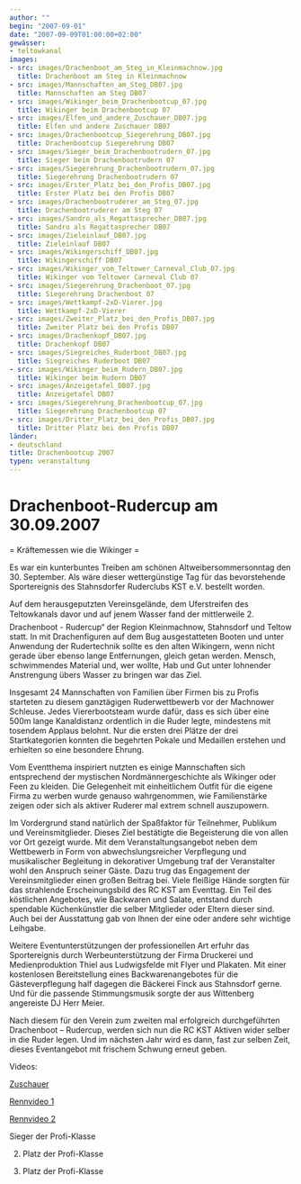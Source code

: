```yaml
---
author: ""
begin: "2007-09-01"
date: "2007-09-09T01:00:00+02:00"
gewässer:
- teltowkanal
images:
- src: images/Drachenboot_am_Steg_in_Kleinmachnow.jpg
  title: Drachenboot am Steg in Kleinmachnow
- src: images/Mannschaften_am_Steg_DB07.jpg
  title: Mannschaften am Steg DB07
- src: images/Wikinger_beim_Drachenbootcup_07.jpg
  title: Wikinger beim Drachenbootcup 07
- src: images/Elfen_und_andere_Zuschauer_DB07.jpg
  title: Elfen und andere Zuschauer DB07
- src: images/Drachenbootcup_Siegerehrung_DB07.jpg
  title: Drachenbootcup Siegerehrung DB07
- src: images/Sieger_beim_Drachenbootrudern_07.jpg
  title: Sieger beim Drachenbootrudern 07
- src: images/Siegerehrung_Drachenbootrudern_07.jpg
  title: Siegerehrung Drachenbootrudern 07
- src: images/Erster_Platz_bei_den_Profis_DB07.jpg
  title: Erster Platz bei den Profis DB07
- src: images/Drachenbootruderer_am_Steg_07.jpg
  title: Drachenbootruderer am Steg 07
- src: images/Sandro_als_Regattasprecher_DB07.jpg
  title: Sandro als Regattasprecher DB07
- src: images/Zieleinlauf_DB07.jpg
  title: Zieleinlauf DB07
- src: images/Wikingerschiff_DB07.jpg
  title: Wikingerschiff DB07
- src: images/Wikinger_vom_Teltower_Carneval_Club_07.jpg
  title: Wikinger vom Teltower Carneval Club 07
- src: images/Siegerehrung_Drachenboot_07.jpg
  title: Siegerehrung Drachenboot 07
- src: images/Wettkampf-2xD-Vierer.jpg
  title: Wettkampf-2xD-Vierer
- src: images/Zweiter_Platz_bei_den_Profis_DB07.jpg
  title: Zweiter Platz bei den Profis DB07
- src: images/Drachenkopf_DB07.jpg
  title: Drachenkopf DB07
- src: images/Siegreiches_Ruderboot_DB07.jpg
  title: Siegreiches Ruderboot DB07
- src: images/Wikinger_beim_Rudern_DB07.jpg
  title: Wikinger beim Rudern DB07
- src: images/Anzeigetafel_DB07.jpg
  title: Anzeigetafel DB07
- src: images/Siegerehrung_Drachenbootcup_07.jpg
  title: Siegerehrung Drachenbootcup 07
- src: images/Dritter_Platz_bei_den_Profis_DB07.jpg
  title: Dritter Platz bei den Profis DB07
länder: 
- deutschland
title: Drachenbootcup 2007
typen: veranstaltung
---
```


# Drachenboot-Rudercup am 30.09.2007


= Kräftemessen wie die Wikinger =

Es war ein kunterbuntes Treiben am schönen Altweibersommersonntag den 30. September. Als wäre dieser wettergünstige Tag für das bevorstehende Sportereignis des Stahnsdorfer Ruderclubs KST e.V. bestellt worden.

Auf dem herausgeputzten Vereinsgelände, dem Uferstreifen des Teltowkanals davor und auf jenem Wasser fand der mittlerweile 2. Drachenboot - Rudercup“ der Region Kleinmachnow, Stahnsdorf und Teltow statt. In mit Drachenfiguren auf dem Bug ausgestatteten Booten und unter Anwendung der Rudertechnik sollte es den alten Wikingern, wenn nicht gerade über ebenso lange Entfernungen, gleich getan werden. Mensch, schwimmendes Material und, wer wollte, Hab und Gut unter lohnender Anstrengung übers Wasser zu bringen war das Ziel.

Insgesamt 24 Mannschaften von Familien über Firmen bis zu Profis starteten zu diesem ganztägigen Ruderwettbewerb vor der Machnower Schleuse. Jedes Viererbootsteam wurde dafür, dass es sich über eine 500m lange Kanaldistanz ordentlich in die Ruder legte, mindestens mit tosendem Applaus belohnt. Nur die ersten drei Plätze der drei Startkategorien konnten die begehrten Pokale und Medaillen erstehen und erhielten so eine besondere Ehrung.

Vom Eventthema inspiriert nutzten es einige Mannschaften sich entsprechend der mystischen Nordmännergeschichte als Wikinger oder Feen zu kleiden. Die Gelegenheit mit einheitlichem Outfit für die eigene Firma zu werben wurde genauso wahrgenommen, wie Familienstärke zeigen oder sich als aktiver Ruderer mal extrem schnell auszupowern.

Im Vordergrund stand natürlich der Spaßfaktor für Teilnehmer, Publikum und Vereinsmitglieder. Dieses Ziel bestätigte die Begeisterung die von allen vor Ort gezeigt wurde. Mit dem Veranstaltungsangebot neben dem Wettbewerb in Form von abwechslungsreicher Verpflegung und musikalischer Begleitung in dekorativer Umgebung traf der Veranstalter wohl den Anspruch seiner Gäste. Dazu trug das Engagement der Vereinsmitglieder einen großen Beitrag bei. Viele fleißige Hände sorgten für das strahlende Erscheinungsbild des RC KST am Eventtag. Ein Teil des köstlichen Angebotes, wie Backwaren und Salate, entstand durch spendable Küchenkünstler die selber Mitglieder oder Eltern dieser sind. Auch bei der Ausstattung gab von Ihnen der eine oder andere sehr wichtige Leihgabe.

Weitere Eventunterstützungen der professionellen Art erfuhr das Sportereignis durch Werbeunterstützung der Firma Druckerei und Medienproduktion Thiel aus Ludwigsfelde mit Flyer und Plakaten. Mit einer kostenlosen Bereitstellung eines Backwarenangebotes für die Gästeverpflegung half dagegen die Bäckerei Finck aus Stahnsdorf gerne. Und für die passende Stimmungsmusik sorgte der aus Wittenberg angereiste DJ Herr Meier.

Nach diesem für den Verein zum zweiten mal erfolgreich durchgeführten Drachenboot – Rudercup, werden sich nun die RC KST Aktiven wider selber in die Ruder legen. Und im nächsten Jahr wird es dann, fast zur selben Zeit, dieses Eventangebot mit frischem Schwung erneut geben.

Videos:

[Zuschauer](/berichte/2007/zuschauer_)

[Rennvideo 1](/berichte/2007/drachenboot_2007_-1)

[Rennvideo 2](/berichte/2007/ruderregatta_km)

Sieger der Profi-Klasse

2. Platz der Profi-Klasse

3. Platz der Profi-Klasse
